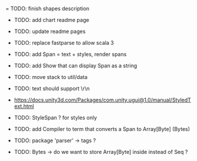 = TODO: finish shapes description
- TODO: add chart readme page
- TODO: update readme pages
- TODO: replace fastparse to allow scala 3
- TODO: add Span = text + styles, render spans
- TODO: add Show that can display Span as a string
- TODO: move stack to util/data

- TODO: text should support \r\n
- https://docs.unity3d.com/Packages/com.unity.ugui@1.0/manual/StyledText.html


- TODO: StyleSpan ? for styles only

- TODO: add Compiler to term that converts a Span to Array[Byte] (Bytes)

- TODO: package 'parser' -> tags ?
- TODO: Bytes -> do we want to store Array[Byte] inside instead of Seq ?
